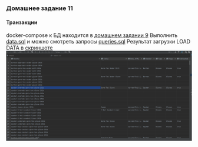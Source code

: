### Домашнее задание 11

#### Транзакции


docker-compose к БД находится в [домашнем задании 9](../homework_9)
Выполнить [data.sql](data.sql) и можно смотреть запросы [queries.sql](queries.sql)
Результат загрузки LOAD DATA в [скриншоте](data_loaded.png)
<img src="data_loaded.png">